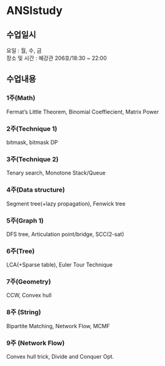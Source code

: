 # ANSIstudy

## 수업일시
요일 : 월, 수, 금<br/>
장소 및 시간 : 혜강관 206호/18:30 ~ 22:00

## 수업내용
### 1주(Math)
Fermat’s Little Theorem, Binomial Coeffiecient, Matrix Power
 
### 2주(Technique 1)
bitmask, bitmask DP

### 3주(Technique 2)
Tenary search, Monotone Stack/Queue

### 4주(Data structure)
Segment tree(+lazy propagation), Fenwick tree

### 5주(Graph 1)
DFS tree, Articulation point/bridge, SCC(2-sat)

### 6주(Tree)
LCA(+Sparse table), Euler Tour Technique

### 7주(Geometry)
CCW, Convex hull

### 8주 (String)
Bipartite Matching, Network Flow, MCMF

### 9주 (Network Flow)
Convex hull trick, Divide and Conquer Opt.
